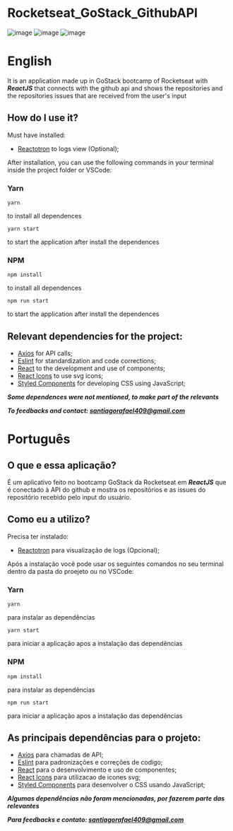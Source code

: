 # Rocketseat_GoStack_GithubAPI


![image](https://i.imgur.com/AS1DbRW.png)
![image](https://i.imgur.com/jyODcG4.png)
![image](https://i.imgur.com/NESFlsg.png)

# English

It is an application made up in GoStack bootcamp of Rocketseat with ***ReactJS*** that connects with the github api and shows the repositories and the repositories issues that are received from the user's input

## How do I use it?

Must have installed:
- [Reactotron](https://github.com/infinitered/reactotron) to logs view (Optional);

After installation, you can use the following commands in your terminal inside the project folder or VSCode:

### Yarn

 ``` 
yarn 
``` 
to install all dependences

 ``` 
 yarn start 
 ``` 
 to start the application after install the dependences
 
### NPM

```
npm install
``` 
to install all dependences
```
npm run start
``` 
 to start the application after install the dependences

## Relevant dependencies for the project:
- [Axios](https://github.com/axios/axios) for API calls;
- [Eslint](https://eslint.org/) for standardization and code corrections;
- [React](https://reactjs.org/) to the development and use of components;
- [React Icons](https://github.com/react-icons/react-icons) to use svg icons;
- [Styled Components](https://styled-components.com/) for developing CSS using JavaScript;

***Some dependences were not mentioned, to make part of the relevants***

***To feedbacks and contact: santiagorafael409@gmail.com***

# Português

## O que e essa aplicação?

É um aplicativo feito no bootcamp GoStack da Rocketseat em ***ReactJS*** que é conectado à API do github e mostra os repositórios e as issues do repositório recebido pelo input do usuário.

## Como eu a utilizo?

Precisa ter instalado:
- [Reactotron](https://github.com/infinitered/reactotron) para visualização de logs (Opcional);

Após a instalação você pode usar os seguintes comandos no seu terminal dentro da pasta do proejeto ou no VSCode:

### Yarn

 ``` 
yarn 
``` 
para instalar as dependências

 ``` 
 yarn start 
 ``` 
 para iniciar a aplicação apos a instalação das dependências
 
### NPM

```
npm install
``` 
para instalar as dependências
```
npm run start
``` 
para iniciar a aplicação apos a instalação das dependências

## As principais dependências para o projeto:
- [Axios](https://github.com/axios/axios) para chamadas de API;
- [Eslint](https://eslint.org/) para padronizações e correções de codigo;
- [React](https://reactjs.org/) para o desenvolvimento e uso de componentes;
- [React Icons](https://github.com/react-icons/react-icons) para utilizacao de icones svg;
- [Styled Components](https://styled-components.com/) para desenvolver o CSS usando JavaScript;

***Algumas dependências não foram mencionadas, por fazerem parte das relevantes***

***Para feedbacks e contato: santiagorafael409@gmail.com***

